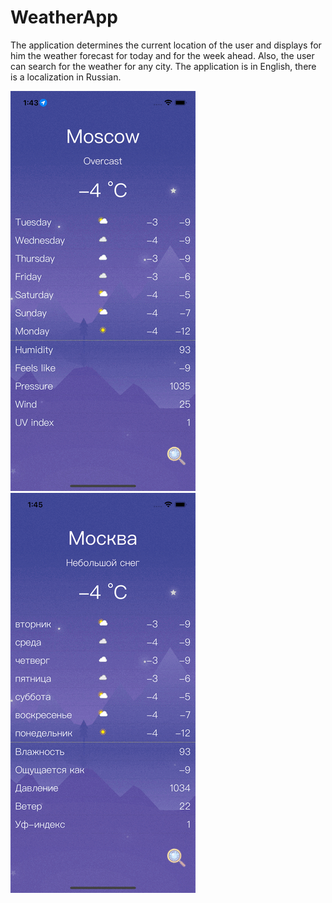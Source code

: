 # WeatherApp

The application determines the current location of the user and displays for him the weather forecast for today and for the week ahead. Also, the user can search for the weather for any city. The application is in English, there is a localization in Russian.

![](Resources/WeatherEng.gif)
![](Resources/WeatherRus.gif)
